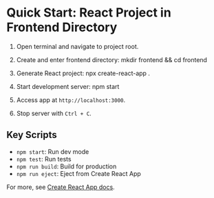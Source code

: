 # Quick Start: React Project in Frontend Directory

1. Open terminal and navigate to project root.

2. Create and enter frontend directory:
   mkdir frontend && cd frontend

3. Generate React project:
   npx create-react-app .

4. Start development server:
   npm start

5. Access app at `http://localhost:3000`.

6. Stop server with `Ctrl + C`.

## Key Scripts

- `npm start`: Run dev mode
- `npm test`: Run tests
- `npm run build`: Build for production
- `npm run eject`: Eject from Create React App

For more, see [Create React App docs](https://facebook.github.io/create-react-app/docs/getting-started).